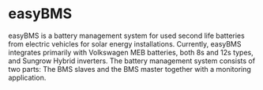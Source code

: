 # easyBMS

easyBMS is a battery management system for used second life batteries from electric vehicles for solar energy installations.
Currently, easyBMS integrates primarily with Volkswagen MEB batteries, both 8s and 12s types, and Sungrow Hybrid inverters.
The battery management system consists of two parts: The BMS slaves and the BMS master together with a monitoring application.
